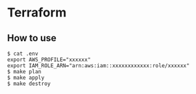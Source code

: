 # Terraform

## How to use

```shell
$ cat .env
export AWS_PROFILE="xxxxxx"
export IAM_ROLE_ARN="arn:aws:iam::xxxxxxxxxxxx:role/xxxxxx"
$ make plan
$ make apply
$ make destroy
```
